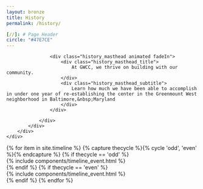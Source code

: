 ```yaml
---
layout: bronze
title: History
permalink: /history/

[//]: # Page Header
circle: "#47E7CE"
---
```


<div class="history_group discover_overlay" style="background-image: url('/assets/img/history_cover.jpg');">
    <div class="discover_grid">
        <div class="frow centered">
            <div class="history_content">
                <div class="frow justify-between">
                    <div class="history_left_panel animated fadeIn"></div>

                    <div class="history_masthead animated fadeIn">
                        <div class="history_masthead_title">
                            At GWCC, we thrive on building with our community.
                        </div>
                        <div class="history_masthead_subtitle">
                            Learn how much we have been able to accomplish in under one year of re-establishing the center in the Greenmount West neighborhood in Baltimore,&nbsp;Maryland
                        </div>
                    </div>

                </div>
            </div>
        </div>
    </div>
</div>
<div class="timeline_wrapper">
    <div class="timeline_background"></div>
    <div class="frow justify-end">
        <section class="timeline_section">
            {% for item in site.timeline %}
            {% capture thecycle %}{% cycle 'odd', 'even' %}{% endcapture %}
            {% if thecycle == 'odd' %}
            <div class="timeline_single js_discover_reveal">
                <div class="frow justify-between">
                    {% include components/timeline_event.html %}
                </div>
            </div>
            {% endif %}
            {% if thecycle == 'even' %}
            <div class="timeline_single js_discover_reveal">
                <div class="frow justify-between direction-reverse">
                    {% include components/timeline_event.html %}
                </div>
            </div>
            {% endif %}
            {% endfor %}
        </section>
    </div>
</div>
